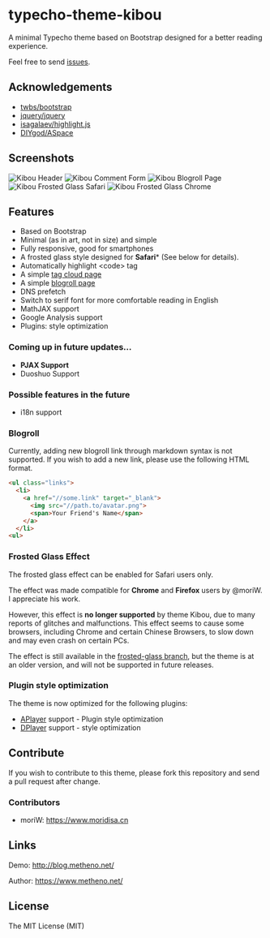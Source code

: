 # typecho-theme-kibou

A minimal Typecho theme based on Bootstrap designed for a better reading experience.

Feel free to send [issues](https://github.com/metheno/typecho-theme-kibou/issues).

## Acknowledgements

- [twbs/bootstrap](https://github.com/twbs/bootstrap)
- [jquery/jquery](https://github.com/jquery/jquery)
- [isagalaev/highlight.js](https://github.com/isagalaev/highlight.js)
- [DIYgod/ASpace](https://github.com/DIYgod/ASpace/)

## Screenshots

![Kibou Header](https://raw.githubusercontent.com/metheno/didactic-umbrella/master/typecho-theme-kibou/kibou-white.png)
![Kibou Comment Form](https://raw.githubusercontent.com/metheno/didactic-umbrella/master/typecho-theme-kibou/kibou-new-comment-form.png)
![Kibou Blogroll Page](https://raw.githubusercontent.com/metheno/didactic-umbrella/master/typecho-theme-kibou/kibou-blogroll.png)
![Kibou Frosted Glass Safari](https://raw.githubusercontent.com/moriW/moriWorkFlow/master/screenshot.jpg)
![Kibou Frosted Glass Chrome](https://raw.githubusercontent.com/moriW/moriWorkFlow/master/screenshot2.jpg)

## Features

- Based on Bootstrap
- Minimal (as in art, not in size) and simple
- Fully responsive, good for smartphones
- A frosted glass style designed for **Safari**\* (See below for details).
- Automatically highlight \<code\> tag
- A simple [tag cloud page](https://blog.metheno.net/archives.html)
- A simple [blogroll page](https://blog.metheno.net/py.html)
- DNS prefetch
- Switch to serif font for more comfortable reading in English
- MathJAX support
- Google Analysis support
- Plugins: style optimization

### Coming up in future updates…

- **PJAX Support**
- Duoshuo Support

### Possible features in the future

- i18n support

### Blogroll

Currently, adding new blogroll link through markdown syntax is not supported. If you wish to add a new link, please use the following HTML format.

```html
<ul class="links">
  <li>
    <a href="//some.link" target="_blank">
      <img src="//path.to/avatar.png">
      <span>Your Friend's Name</span>
    </a>
  </li>
<ul>
```

### Frosted Glass Effect

The frosted glass effect can be enabled for Safari users only.

The effect was made compatible for **Chrome** and **Firefox** users by @moriW. I appreciate his work.

However, this effect is **no longer supported** by theme Kibou, due to many reports of glitches and malfunctions. This effect seems to cause some browsers, including Chrome and certain Chinese Browsers, to slow down and may even crash on certain PCs.

The effect is still available in the [frosted-glass branch](https://github.com/metheno/typecho-theme-kibou/tree/frosted-glass), but the theme is at an older version, and will not be supported in future releases.

### Plugin style optimization

The theme is now optimized for the following plugins:

- [APlayer](https://github.com/DIYgod/APlayer/) support - Plugin style optimization
- [DPlayer](https://github.com/DIYgod/DPlayer/) support - style optimization

## Contribute

If you wish to contribute to this theme, please fork this repository and send a pull request after change.

### Contributors

- moriW: https://www.moridisa.cn

## Links

Demo: http://blog.metheno.net/

Author: https://www.metheno.net/

## License

The MIT License (MIT)
